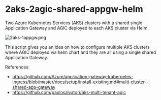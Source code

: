 # 2aks-2agic-shared-appgw-helm
Two Azure Kubernetes Services (AKS) clusters with a shared single Application Gateway and AGIC deployed to each AKS cluster via Helm

![2aks-1appgw.png](/2aks-1appgw.png)

This script gives you an idea on how to configure multiple AKS clusters where AGIC deployed via helm chart and they are all using a single shared Application Gateway.

References:
- https://github.com/Azure/application-gateway-kubernetes-ingress/blob/master/docs/setup/install-existing.md#multi-cluster--shared-app-gateway
- https://github.com/paolosalvatori/aks-multi-tenant-agic

